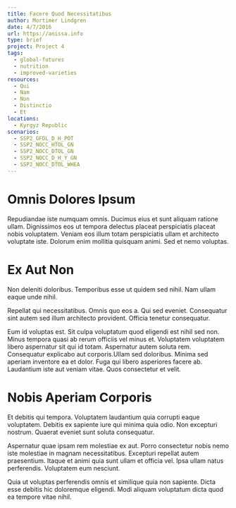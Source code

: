 ```yaml
---
title: Facere Quod Necessitatibus
author: Mortimer Lindgren
date: 4/7/2016
url: https://anissa.info
type: brief
project: Project 4
tags:
  - global-futures
  - nutrition
  - improved-varieties
resources:
  - Qui
  - Nam
  - Non
  - Distinctio
  - Et
locations:
  - Kyrgyz Republic
scenarios:
  - SSP2_GFDL_D_H_POT
  - SSP2_NOCC_HTOL_GN
  - SSP2_NOCC_DTOL_GN
  - SSP2_NOCC_D_H_Y_GN
  - SSP2_NOCC_DTOL_WHEA
---
```


# Omnis Dolores Ipsum
Repudiandae iste numquam omnis. Ducimus eius et sunt aliquam ratione ullam. Dignissimos eos ut tempora delectus placeat perspiciatis placeat nobis voluptatem. Veniam eos illum totam perspiciatis ullam et architecto voluptate iste. Dolorum enim mollitia quisquam animi. Sed et nemo voluptas.

# Ex Aut Non
Non deleniti doloribus. Temporibus esse ut quidem sed nihil. Nam ullam eaque unde nihil.
 Repellat qui necessitatibus. Omnis quo eos a. Qui sed eveniet. Consequatur sint autem sed illum architecto provident. Officia tenetur consequatur.
 Eum id voluptas est. Sit culpa voluptatum quod eligendi est nihil sed non. Minus tempora quasi ab rerum officiis vel minus et. Voluptatem voluptatem libero aspernatur sit qui id totam. Aspernatur autem soluta rem. Consequatur explicabo aut corporis.Ullam sed doloribus. Minima sed aperiam inventore ea et dolor. Fuga qui libero asperiores facere ab. Laudantium iste aut veniam vitae. Quos consectetur et velit.

# Nobis Aperiam Corporis
Et debitis qui tempora. Voluptatem laudantium quia corrupti eaque voluptatem. Debitis ex sapiente iure qui minima quia odio. Non excepturi nostrum. Quaerat eveniet sunt soluta consequatur.
 Aspernatur quae ipsam rem molestiae ex aut. Porro consectetur nobis nemo iste molestiae in magnam necessitatibus. Excepturi repellat autem praesentium. Itaque et animi quia sunt ullam et officia vel. Ipsa ullam natus perferendis. Voluptatem eum nesciunt.
 Quia ut voluptas perferendis omnis et similique quia non sapiente. Dicta esse debitis hic doloremque eligendi. Modi aliquam voluptatum dicta quod ea tempore vitae nihil.
